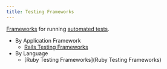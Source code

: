 ```yaml
---
title: Testing Frameworks
---
```


[Frameworks](Frameworks) for running [automated tests](Testing).

* By Application Framework
    - [Rails Testing Frameworks](Rails-Testing-Frameworks)
* By Language
    - [Ruby Testing Frameworks](Ruby Testing Frameworks)